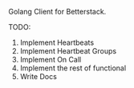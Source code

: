 Golang Client for Betterstack.

TODO: 
1. Implement Heartbeats
2. Implement Heartbeat Groups
3. Implement On Call
4. Implement the rest of functional
5. Write Docs
